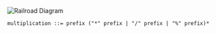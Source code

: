 ![Railroad Diagram](img/multiplication.png)

    multiplication ::= prefix ("*" prefix | "/" prefix | "%" prefix)*

